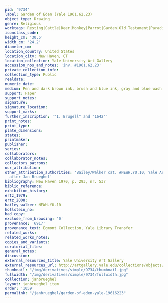 ```yaml
---
pid: '9734'
label: Garden of Eden (Yale 1961.62.23)
object_type: Drawing
genre: Religious
worktags: Resting|Cattle|Deer|Monkey|Parrot|Garden|Old Testament|Paradise
iconclass_code:
height_cm: '30.5'
width_cm: '24.2'
diameter_cm:
location_country: United States
location_city: New Haven, CT
location_collection: Yale University Art Gallery
accession_nos_and_notes: 'inv. #1961.62.23'
private_collection_info:
collection_type: Public
realdate:
numeric_date:
medium: Pen and dark brown ink, brush and blue ink, gray and blue wash
support: Paper
support_notes:
signature:
signature_location:
support_marks:
further_inscription: '"I. Brugell" and "1642"'
print_notes:
print_type:
plate_dimensions:
states:
printmaker:
publisher:
series:
collaborators:
collaborator_notes:
collectors_patrons:
our_attribution:
other_attribution_authorities: 'Bailey/Walker cat. #NEWH.YU.10, Yale Art Gallery as
  after Jan Brueghel'
bibliography: New Haven 1970, p. 293, nr. 537
biblio_reference:
exhibition_history:
ertz_1979:
ertz_2008:
bailey_walker: NEWH.YU.10
hollstein_no:
bad_copy:
exclude_from_browsing: '0'
provenance: '6917'
provenance_text: Egmont Collection, Yale Library Transfer
related_works:
related_works_notes:
copies_and_variants:
curatorial_files:
general_notes:
discussion:
external_resources_title: Yale University Art Gallery
external_resources_url: http://artgallery.yale.edu/collections/objects/58554
thumbnail: "/img/derivatives/simple/9734/thumbnail.jpg"
fullwidth: "/img/derivatives/simple/9734/fullwidth.jpg"
collection: janbrueghel
layout: janbrueghel_item
order: '1059'
permalink: "/janbrueghel/garden-of-eden-yale-19616223"
---
```

